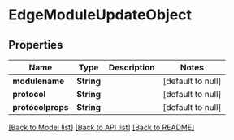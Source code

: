 # EdgeModuleUpdateObject

## Properties
Name | Type | Description | Notes
------------ | ------------- | ------------- | -------------
**modulename** | **String** |  | [default to null]
**protocol** | **String** |  | [default to null]
**protocolprops** | **String** |  | [default to null]

[[Back to Model list]](../README.md#documentation-for-models) [[Back to API list]](../README.md#documentation-for-api-endpoints) [[Back to README]](../README.md)


